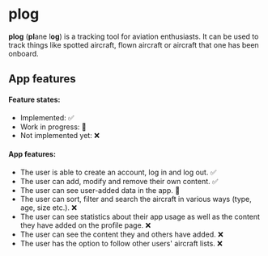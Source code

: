 # plog
**plog** (**pl**ane l**og**) is a tracking tool for aviation enthusiasts. It can be used to track things like spotted aircraft, flown aircraft or aircraft that one has been onboard.

## App features

#### Feature states:
- Implemented: ✅
- Work in progress: 🚧
- Not implemented yet: ❌

#### App features:
- The user is able to create an account, log in and log out. ✅
- The user can add, modify and remove their own content. ✅
- The user can see user-added data in the app. 🚧
- The user can sort, filter and search the aircraft in various ways (type, age, size etc.). ❌
- The user can see statistics about their app usage as well as the content they have added on the profile page. ❌
- The user can see the content they and others have added. ❌
- The user has the option to follow other users' aircraft lists. ❌